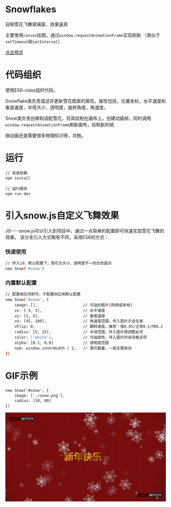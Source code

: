 # Snowflakes
自制雪花飞舞玻璃窗，效果逼真

主要使用```canvas```绘图，通过```window.requestAnimationFrame```实现刷新
（类似于```setTimeout```和```setInterval```）

[点击预览](http://projects.biubiubius.com/Snowflakes/index.html)

# 代码组织
使用ES6-class组织代码。

Snowflake类负责描述并更新雪花图案的属性。属性包括，位置坐标，水平速度和垂直速度，半径大小，透明度，旋转角度，角速度。

Snow类负责创建和调配雪花，将其绘制在画布上。创建动画帧，同时调用```window.requestAnimationFrame```刷新画布，绘制新的帧

做动画还是需要很多物理知识呀，共勉。

# 运行
```
// 安装依赖
npm install

// 运行服务
npm run dev
```

# 引入snow.js自定义飞舞效果
JS----snow.js可以引入到项目中，通过一点简单的配置即可快速实现雪花飞舞的效果。
该分支引入方式略有不同，采用ES6的方式：

### 快速使用
``` bash
// 传入id，默认配置下，雪花为大小、透明度不一的白色圆点
new Snow('#snow')
```
### 内置默认配置
``` bash
// 配置相应项即可，不配置则应用默认配置
new Snow('#snow', {
    image: [],                    // 可选的图片(网络或本地)
    vx: [-3, 3],                  // 水平速度
    vy: [2, 5],                   // 垂直速度
    va: [45, 180],                // 角速度范围，传入图片才会生效
    vFlip: 0,                     // 翻转速度，推荐：慢0.05/正常0.1/快0.2
    radius: [5, 15],              // 半径范围，传入图片需调整此项
    color: ['white'],             // 可选颜色，传入图片时会忽略该项
    alpha: [0.1, 0.9]             // 透明度范围
    num: window.innerWidth / 2,   // 雪花数量，一般无需改动
})
```

# GIF示例
```
new Snow('#snow', {
    image: ['./snow.png'],
    radius: [10, 80]
})
```

![GIF示例](./Snowflakes.gif)
